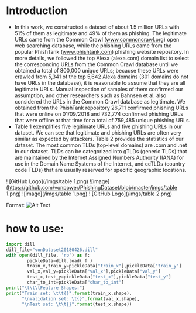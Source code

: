
# Introduction
- In this work, we constructed a dataset of about 1.5 million URLs with 51% of them as legitimate and 49% of them as phishing. The legitimate URLs came from the Common Crawl (www.commoncrawl.org) open web searching database, while the phishing URLs came from the popular PhishTank (www.phishtank.com) phishing website repository. In more details, we followed the top Alexa (alexa.com) domain list to select the corresponding URLs from the Common Crawl database until we obtained a total of 800,000 unique URLs; because these URLs were crawled from 5,341 of the top 5,642 Alexa domains (301 domains do not have URLs in the database), it is reasonable to assume that they are all legitimate URLs. Manual inspection of samples of them confirmed our assumption, and other researchers such as Bahnsen et al.
also considered the URLs in the Common Crawl database as legitimate. We obtained from the PhishTank repository 26,711 confirmed phishing URLs that were online on 01/09/2018 and 732,774 confirmed phishing URLs that were offline at that time for a total of 759,485 unique phishing URLs.
- Table 1 exemplifies five legitimate URLs and five phishing URLs in our dataset. We can see that legitimate and phishing URLs are often very similar as expected by attackers. Table 2 provides the statistics of our dataset. The most common TLDs (top-level domains) are .com and .net in our dataset. TLDs can be categorized into gTLDs (generic TLDs) that are maintained by the Internet Assigned Numbers Authority (IANA) for use in the Domain Name Systems of the Internet, and ccTLDs (country code TLDs) that are usually reserved for specific geographic locations.

! [GitHub Logo](/imgs/table 1.png)
![image](https://github.com/vonpower/PhishingDataset/blob/master/imgs/table 1.png)
![image](/imgs/table 1.png)
! [GitHub Logo](/imgs/table 2.png)

Format: ![Alt Text](url)

# how to use:
``` python
import dill
dill_file="vonDataset20180426.dill"
with open(dill_file, 'rb') as f:
        pickleData=dill.load( f )
        train_x,train_y=pickleData["train_x"],pickleData["train_y"]
        val_x,val_y=pickleData["val_x"],pickleData["val_y"]
        test_x,test_y=pickleData["test_x"],pickleData["test_y"]
        char_to_int=pickleData["char_to_int"]
print("\t\t\tFeature Shapes:")
print("Train set: \t\t{}".format(train_x.shape), 
      "\nValidation set: \t{}".format(val_x.shape),
      "\nTest set: \t\t{}".format(test_x.shape))
```
